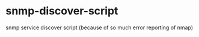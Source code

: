 snmp-discover-script
====================

snmp service discover script (because of so much error reporting of nmap)
